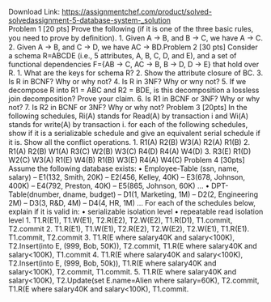 Download Link: https://assignmentchef.com/product/solved-solvedassignment-5-database-system-_solution
<br>
Problem 1 [20 pts] Prove the following (if it is one of the three basic rules, you need to prove by deﬁnition). 1. Given A → B, and B → C, we have A → C. 2. Given A → B, and C → D, we have AC → BD.Problem 2 [30 pts] Consider a schema R=ABCDE (i.e., 5 attributes, A, B, C, D, and E), and a set of functional dependencies F={AB → C, AC → B, B → D, D → E} that hold over R. 1. What are the keys for schema R? 2. Show the attribute closure of BC. 3. Is R in BCNF? Why or why not? 4. Is R in 3NF? Why or wny not? 5. If we decompose R into R1 = ABC and R2 = BDE, is this decomposition a lossless join decomposition? Prove your claim. 6. Is R1 in BCNF or 3NF? Why or why not? 7. Is R2 in BCNF or 3NF? Why or why not? Problem 3 [20pts] In the following schedules, Ri(A) stands for Read(A) by transaction i and Wi(A) stands for write(A) by transaction i. for each of the following schedules, show if it is a serializable schedule and give an equivalent serial schedule if it is. Show all the conﬂict operations. 1. R1(A) R2(B) W3(A) R2(A) R1(B) 2. R1(A) R2(B) W1(A) R3(C) W2(B) W3(C) R4(D) R4(A) W4(D) 3. R3(E) R1(D) W2(C) W3(A) R1(E) W4(B) R1(B) W3(E) R4(A) W4(C) Problem 4 [30pts] Assume the following database exists: • Employee-Table (ssn, name, salary) – E1(132, Smith, 20K) – E2(456, Kelley, 40K) – E3(678, Johnson, 400K) – E4(792, Preston, 40K) – E5(865, Johnson, 60K) … • DPT-Table(dnumber, dname, budget) – D1(1, Marketing, 1M) – D2(2, Engineering 2M) – D3(3, R&amp;D, 4M) – D4(4, HR, 1M) … For each of the schedules below, explain if it is valid in: • serializable isolation level • repeatable read isolation level 1. T1.R(E1), T1.W(E1), T2.R(E2), T2.W(E2), T1.R(D1), T1.commit, T2.commit 2. T1.R(E1), T1.W(E1), T2.R(E2), T2.W(E2), T2.W(E1), T1.R(E1). T1.commit, T2.commit 3. T1.R(E where salary40K and salary&lt;100K), T2.Insert(into E, (999, Bob, 50K)), T2.commit, T1.R(E where salary40K and salary&lt;100K), T1.commit 4. T1.R(E where salary40K and salary&lt;100K), T2.Insert(into E, (999, Bob, 50k)), T1.R(E where salary40K and salary&lt;100K), T2.commit, T1.commit. 5. T1.R(E where salary40K and salary&lt;100K), T2.Update(set E.name=Alien where salary=60K), T2.commit, T1.R(E where salary40K and salary&lt;100K), T1.commit.